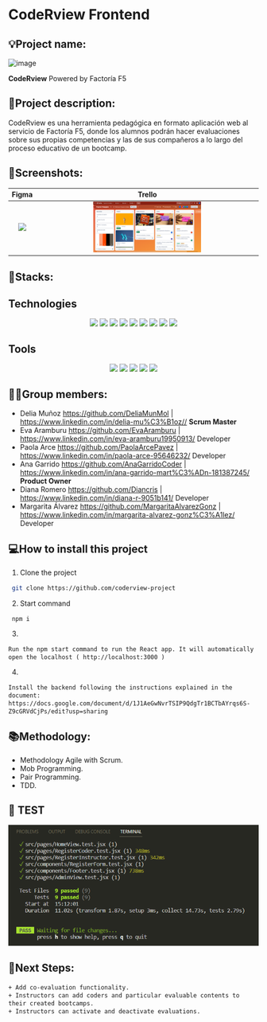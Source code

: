 # CodeRview Frontend
## 💡Project name: 
![image](https://github.com/coderview-project/coderview-front/blob/feature/registerView/src/assets/coderview_logo.png)

**CodeRview**
Powered by Factoría F5

## 📝Project description:

CodeRview es una herramienta pedagógica en formato aplicación web al servicio de Factoría F5, donde los alumnos podrán hacer evaluaciones sobre sus propias 
competencias y las de sus compañeros a lo largo del proceso educativo de un bootcamp.


## 📸Screenshots:

| Figma | Trello |
| :---: | :---: | 
|<img src="https://github.com/coderview-project/coderview-front/blob/feature/tests/src/assets/mockupfigma.png" width="50%"> |<img src="https://github.com/coderview-project/coderview-front/blob/develop/src/assets/trello.png" width="50%"> | <img src="https://user-images.githubusercontent.com/116561400/221018441-6e3194d5-8f75-4d61-a5a8-5e6c5e992391.png" width="50%"> |

		

## 🔧Stacks:

## Technologies

 <p align="center">
 <img src= "https://img.shields.io/badge/html5-%23E34F26.svg?style=for-the-badge&logo=html5&logoColor=white"></img>
 <img src= "https://img.shields.io/badge/css3-%231572B6.svg?style=for-the-badge&logo=css3&logoColor=white"></img>
 <img src= "https://img.shields.io/badge/c%23-%23239120.svg?style=for-the-badge&logo=c-sharp&logoColor=white"></img>
 <img src= "https://img.shields.io/badge/javascript-%23323330.svg?style=for-the-badge&logo=javascript&logoColor=%23F7DF1E"></img>
 <img src= "https://img.shields.io/badge/react-%2320232a.svg?style=for-the-badge&logo=react&logoColor=%2361DAFB"></img>
 <img src= "https://img.shields.io/badge/vite-%23646CFF.svg?style=for-the-badge&logo=vite&logoColor=white"></img>
 <img src= "https://img.shields.io/badge/NPM-%23CB3837.svg?style=for-the-badge&logo=npm&logoColor=white"></img>
 <img src= "https://img.shields.io/badge/Tailwind_CSS-38B2AC?style=for-the-badge&logo=tailwind-css&logoColor=white"></img> 
 <img src= "https://img.shields.io/badge/node.js-6DA55F?style=for-the-badge&logo=node.js&logoColor=white"></img> </p>
 
 
 ## Tools

 <p align="center"><a herf="https://www.figma.com/file/j3PmBXAYaB5q9chh5o23tw/Quotes?node-id=0%3A1&t=wIPAO9j1BXSjwg2G-0"><img src= "https://img.shields.io/badge/figma-%23F24E1E.svg?style=for-the-badge&logo=figma&logoColor=white"> <img src= "https://img.shields.io/badge/Visual%20Studio%20Code-0078d7.svg?style=for-the-badge&logo=visual-studio-code&logoColor=white"></img> <img src= "https://img.shields.io/badge/Visual%20Studio-5C2D91.svg?style=for-the-badge&logo=visual-studio&logoColor=white"></img></a>
 <a href=""><img src= "https://img.shields.io/badge/Github-%2300C4CC.svg?style=for-the-badge&logo=Canva&logoColor=white"></a>
 <a herf="https://trello.com/b/MEFwJ2xu/frases"><img src= "https://img.shields.io/badge/Trello-%23026AA7.svg?style=for-the-badge&logo=Trello&logoColor=white"></img>

## 👩‍💻Group members:

+ Delia Muñoz  https://github.com/DeliaMunMol               |    https://www.linkedin.com/in/delia-mu%C3%B1oz//  **Scrum Master**
+ Eva Aramburu https://github.com/EvaAramburu               |    https://www.linkedin.com/in/eva-aramburu19950913/ Developer
+ Paola Arce https://github.com/PaolaArcePavez              |    https://www.linkedin.com/in/paola-arce-95646232/  Developer
+ Ana Garrido https://github.com/AnaGarridoCoder            |    https://www.linkedin.com/in/ana-garrido-mart%C3%ADn-181387245/  **Product Owner**
+ Diana Romero https://github.com/Diancris                  |    https://www.linkedin.com/in/diana-r-9051b141/ Developer
+ Margarita Álvarez https://github.com/MargaritaAlvarezGonz |    https://www.linkedin.com/in/margarita-alvarez-gonz%C3%A1lez/ Developer

## 💻How to install this project

1. Clone the project
```bash
 git clone https://github.com/coderview-project
```
2. Start command
```
 npm i
```
3. 
```
Run the npm start command to run the React app. It will automatically open the localhost ( http://localhost:3000 )
```
4. 
```
Install the backend following the instructions explained in the document: https://docs.google.com/document/d/1J1AeGwNvrTSIP9QdgTr1BCTbAYrqs6S-Z9cGRVdCjPs/edit?usp=sharing
```

## 📚Methodology:
- Methodology Agile with Scrum.
- Mob Programming.
- Pair Programming.
- TDD.

## 👀 TEST
	
![image](https://github.com/coderview-project/coderview-front/blob/develop/src/assets/9tests.png)


## 🧪Next Steps:

	+ Add co-evaluation functionality.
	+ Instructors can add coders and particular evaluable contents to their created bootcamps.
	+ Instructors can activate and deactivate evaluations.
